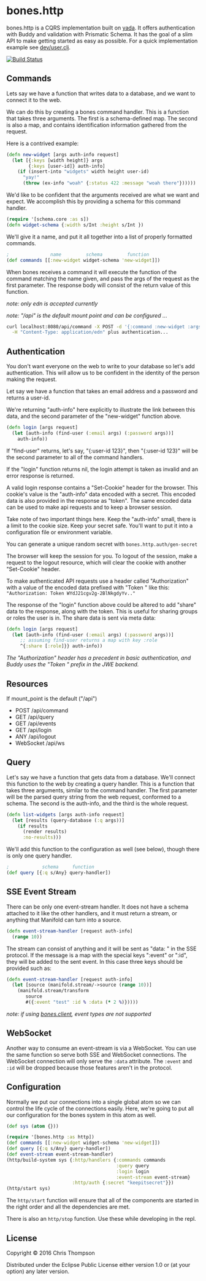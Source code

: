 # bones.http


bones.http is a CQRS implementation built on
[yada](https://github.com/juxt/yada). It offers authentication with Buddy and
validation with Prismatic Schema. It has the goal of a slim API to make getting
started as easy as possible. For a quick implementation example see
[dev/user.clj](dev/user.clj).

[![Build Status](https://travis-ci.org/teaforthecat/bones-http.svg?branch=master)](https://travis-ci.org/teaforthecat/bones-http)

## Commands

Lets say we have a function that writes data to a database, and we want to
connect it to the web.

We can do this by creating a bones command handler. This is a function that
takes three arguments. The first is a schema-defined map. The second is also a
map, and contains identification information gathered from the request.

Here is a contrived example:
```clojure
(defn new-widget [args auth-info request]
  (let [{:keys [width height]} args
        {:keys [user-id]} auth-info]
    (if (insert-into "widgets" width height user-id)
      "yay!"
      (throw (ex-info "woah" {:status 422 :message "woah there"})))))
```

We'd like to be confident that the arguments received are what we want and
expect.  We accomplish this by providing a schema for this command handler.

```clojure
(require '[schema.core :as s])
(defn widget-schema {:width s/Int :height s/Int })
```

We'll give it a name, and put it all together into a list of properly
formatted commands.

```clojure
;               name         schema         function
(def commands [[:new-widget widget-schema 'new-widget]])
```

When bones receives a command it will execute the function of the command
matching the name given, and pass the args of the request as the first
parameter. The response body will consist of the return value of this function.

_note: only edn is accepted currently_

_note: "/api" is the default mount point and can be configured ..._

```sh
curl localhost:8080/api/command -X POST -d '{:command :new-widget :args {:width 3 :height 5}' \
  -H "Content-Type: application/edn" plus authentication...
```

## Authentication

You don't want everyone on the web to write to your database so let's add
authentication. This will allow us to be confident in the identity of the person
making the request.

Let say we have a function that takes an email address and a password and
returns a user-id.

We're returning "auth-info" here explicitly to illustrate the link between this
data, and the second parameter of the "new-widget" function above.

```clojure
(defn login [args request]
  (let [auth-info (find-user (:email args) (:password args))]
    auth-info))
```

If "find-user" returns, let's say, "{:user-id 123}", then "{:user-id 123}" will
be the second parameter to all of the command handlers.

If the "login" function returns nil, the login attempt is taken as invalid and
an error response is returned.

A valid login response contains a "Set-Cookie" header for the browser. This
cookie's value is the "auth-info" data encoded with a secret. This encoded data
is also provided in the response as "token". The same encoded data can be used
to make api requests and to keep a browser session.

Take note of two important things here. Keep the "auth-info" small, there is a
limit to the cookie size. Keep your secret safe. You'll want to put it into a
configuration file or environment variable.

You can generate a unique random secret with `bones.http.auth/gen-secret`

The browser will keep the session for you. To logout of the session, make a
request to the logout resource, which will clear the cookie with another
"Set-Cookie" header.

To make authenticated API requests use a header called "Authorization" with a
value of the encoded data prefixed with "Token " like this: `"Authorization:
 Token WYdJ21cgv2g-2BlNkgdyYv.."`

The response of the "login" function above could be altered to add "share" data
to the response, along with the token. This is useful for sharing groups or
roles the user is in. The share data is sent via meta data: 

```clojure
(defn login [args request]
  (let [auth-info (find-user (:email args) (:password args))]
     ;; assuming find-user returns a map with key :role
     ^{:share [:role]}} auth-info))
```

_The "Authorization" header has a precedent in basic authentication, and Buddy
 uses the "Token " prefix in the JWE backend._

## Resources
If mount_point is the default ("/api")

- POST /api/command
- GET /api/query
- GET /api/events
- GET /api/login
- ANY /api/logout
- WebSocket /api/ws

## Query

Let's say we have a function that gets data from a database. We'll connect this
function to the web by creating a query handler. This is a function that takes
three arguments, similar to the command handler. The first parameter will be
the parsed query string from the web request, conformed to a schema. The second
is the auth-info, and the third is the whole request.

```clojure
(defn list-widgets [args auth-info request]
  (let [results (query-database (:q args))]
    (if results
      (render results)
      :no-results)))
```

We'll add this function to the configuration as well (see below), though there
is only one query handler.

```clojure
;            schema     function
(def query [{:q s/Any} query-handler])
```

## SSE Event Stream

There can be only one event-stream handler. It does not have a schema attached
to it like the other handlers, and it must return a stream, or anything that
Manifold can turn into a source.

```clojure
(defn event-stream-handler [request auth-info]
  (range 10))
```

The stream can consist of anything and it will be sent as "data: " in the SSE
protocol. If the message is a map with the special keys ":event" or ":id", they
will be added to the sent event. In this case three keys should be provided such
as:

```clojure
(defn event-stream-handler [request auth-info]
  (let [source (manifold.stream/->source (range 10))]
    (manifold.stream/transform
       source
       #({:event "test" :id % :data (* 2 %)}))))
```
_note: if using [bones.client](https://github.com/teaforthecat/bones-client), event types are not supported_

## WebSocket

Another way to consume an event-stream is via a WebSocket. You can use the same
function so serve both SSE and WebSocket connections. The WebSocket connection
will only serve the `:data` attribute. The `:event` and `:id` will be dropped
because those features aren't in the protocol. 

## Configuration

Normally we put our connections into a single global atom so we can control the
life cycle of the connections easily. Here, we're going to put all our
configuration for the bones system in this atom as well.

```clojure
(def sys (atom {}))
```

```clojure
(require '[bones.http :as http])
(def commands [[:new-widget widget-schema 'new-widget]])
(def query [{:q s/Any} query-handler])
(def event-stream event-stream-handler)
(http/build-system sys {:http/handlers {:commands commands
                                        :query query
                                        :login login
                                        :event-stream event-stream}
                        :http/auth {:secret "keepitsecret"}})
(http/start sys)
```

The `http/start` function will ensure that all of the components are started in
the right order and all the dependencies are met.

There is also an `http/stop` function. Use these while developing in the repl.




## License

Copyright © 2016 Chris Thompson

Distributed under the Eclipse Public License either version 1.0 or (at
your option) any later version.
